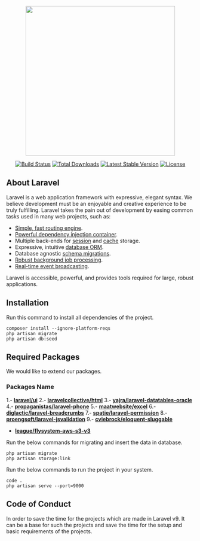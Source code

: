 <p align="center"><a href="https://laravel.com" target="_blank"><img src="https://raw.githubusercontent.com/laravel/art/master/logo-lockup/5%20SVG/2%20CMYK/1%20Full%20Color/laravel-logolockup-cmyk-red.svg" width="400"></a></p>

<p align="center">
<a href="https://travis-ci.org/laravel/framework"><img src="https://travis-ci.org/laravel/framework.svg" alt="Build Status"></a>
<a href="https://packagist.org/packages/laravel/framework"><img src="https://img.shields.io/packagist/dt/laravel/framework" alt="Total Downloads"></a>
<a href="https://packagist.org/packages/laravel/framework"><img src="https://img.shields.io/packagist/v/laravel/framework" alt="Latest Stable Version"></a>
<a href="https://packagist.org/packages/laravel/framework"><img src="https://img.shields.io/packagist/l/laravel/framework" alt="License"></a>
</p>

## About Laravel

Laravel is a web application framework with expressive, elegant syntax. We believe development must be an enjoyable and creative experience to be truly fulfilling. Laravel takes the pain out of development by easing common tasks used in many web projects, such as:

- [Simple, fast routing engine](https://laravel.com/docs/routing).
- [Powerful dependency injection container](https://laravel.com/docs/container).
- Multiple back-ends for [session](https://laravel.com/docs/session) and [cache](https://laravel.com/docs/cache) storage.
- Expressive, intuitive [database ORM](https://laravel.com/docs/eloquent).
- Database agnostic [schema migrations](https://laravel.com/docs/migrations).
- [Robust background job processing](https://laravel.com/docs/queues).
- [Real-time event broadcasting](https://laravel.com/docs/broadcasting).

Laravel is accessible, powerful, and provides tools required for large, robust applications.

## Installation

Run this command to install all dependencies of the project.

```shell
composer install --ignore-platform-reqs
php artisan migrate
php artisan db:seed
```

## Required Packages

We would like to extend our packages.

### Packages Name

1.- **[laravel/ui](https://github.com/laravel/ui)**
2.- **[laravelcollective/html](https://github.com/LaravelCollective/html)**
3.- **[yajra/laravel-datatables-oracle](https://github.com/yajra/laravel-datatables)**
4.- **[propaganistas/laravel-phone](https://github.com/Propaganistas/Laravel-Phone)**
5.- **[maatwebsite/excel](https://docs.laravel-excel.com/)**
6.- **[diglactic/laravel-breadcrumbs](https://github.com/diglactic/laravel-breadcrumbs)**
7.- **[spatie/laravel-permission](https://github.com/spatie/laravel-permission)**
8.- **[proengsoft/laravel-jsvalidation](https://github.com/proengsoft/laravel-jsvalidation)**
9.- **[cviebrock/eloquent-sluggable](https://github.com/cviebrock/eloquent-sluggable)**

- **[league/flysystem-aws-s3-v3](https://github.com/thephpleague/flysystem-aws-s3-v3)**
<!-- - **[Tighten](https)** -->

Run the below commands for migrating and insert the data in database.

```shell
php artisan migrate
php artisan storage:link
```

Run the below commands to run the project in your system.

```shell
code .
php artisan serve --port=9000
```

<!-- ## Contributing
- **[Sudhanshu-Mittal](https://github.com/sudhanshu-mittal)**
Thank you for contributing to the Laravel-Common-Setup Project! -->

## Code of Conduct

In order to save the time for the projects which are made in Laravel v9. It can be a base for such the projects and save the time for the setup and basic requirements of the projects.
